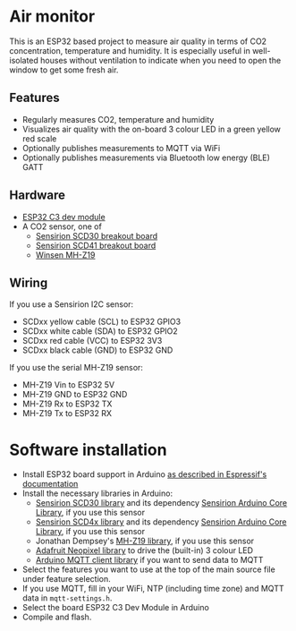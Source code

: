 # Air monitor

This is an ESP32 based project to measure air quality in terms of CO2 concentration, temperature and humidity. It is especially useful in well-isolated houses without ventilation to indicate when you need to open the window to get some fresh air.

## Features

* Regularly measures CO2, temperature and humidity
* Visualizes air quality with the on-board 3 colour LED in a green yellow red scale
* Optionally publishes measurements to MQTT via WiFi
* Optionally publishes measurements via Bluetooth low energy (BLE) GATT


## Hardware

* [ESP32 C3 dev module](https://docs.espressif.com/projects/esp-idf/en/latest/esp32c3/hw-reference/esp32c3/user-guide-devkitm-1.html)
* A CO2 sensor, one of
    * [Sensirion SCD30 breakout board](https://wiki.seeedstudio.com/Grove-CO2_Temperature_Humidity_Sensor-SCD30/)
    * [Sensirion SCD41 breakout board](https://wiki.seeedstudio.com/Grove-CO2_&_Temperature_&_Humidity_Sensor-SCD41/)
    * [Winsen MH-Z19](https://www.winsen-sensor.com/product/mh-z19c.html)


## Wiring

If you use a Sensirion I2C sensor:

* SCDxx yellow cable (SCL) to ESP32 GPIO3
* SCDxx white cable (SDA) to ESP32 GPIO2
* SCDxx red cable (VCC) to ESP32 3V3
* SCDxx black cable (GND) to ESP32 GND

If you use the serial MH-Z19 sensor:

* MH-Z19 Vin to ESP32 5V
* MH-Z19 GND to ESP32 GND
* MH-Z19 Rx to ESP32 TX
* MH-Z19 Tx to ESP32 RX


# Software installation

* Install ESP32 board support in Arduino [as described in Espressif's documentation](https://docs.espressif.com/projects/arduino-esp32/en/latest/installing.html)
* Install the necessary libraries in Arduino:
    * [Sensirion SCD30 library](https://github.com/Sensirion/arduino-i2c-scd30) and its dependency [Sensirion Arduino Core Library](https://github.com/Sensirion/arduino-core), if you use this sensor
    * [Sensirion SCD4x library](https://github.com/Sensirion/arduino-i2c-scd4x) and its dependency [Sensirion Arduino Core Library](https://github.com/Sensirion/arduino-core), if you use this sensor
    * Jonathan Dempsey's [MH-Z19 library](https://github.com/WifWaf/MH-Z19), if you use this sensor
    * [Adafruit Neopixel library](https://github.com/adafruit/Adafruit_NeoPixel) to drive the (built-in) 3 colour LED
    * [Arduino MQTT client library](https://github.com/knolleary/PubSubClient) if you want to send data to MQTT
* Select the features you want to use at the top of the main source file under feature selection.
* If you use MQTT, fill in your WiFi, NTP (including time zone) and MQTT data in `mqtt-settings.h`.
* Select the board ESP32 C3 Dev Module in Arduino
* Compile and flash.
